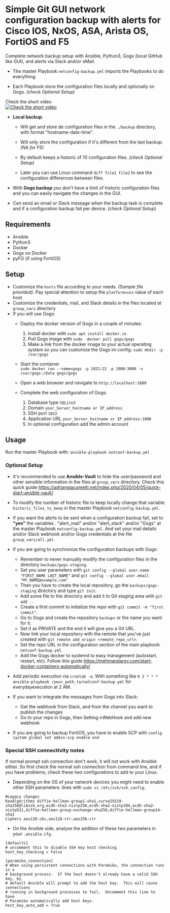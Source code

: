# Simple Git GUI network configuration backup with alerts for Cisco IOS, NxOS, ASA, Arista OS, FortiOS and F5

Complete network backup setup with Ansible, Python3, Gogs (local GitHub like GUI), and alerts via Slack and/or eMail.
 
- The master Playbook ``netconfig-backup.yml`` imports the Playbooks to do everything.

- Each Playbook store the configuration files locally and optionally on Gogs. *(check Optional Setup)*

Check the short video<br/>
[![Check the short video](https://img.youtube.com/vi/_ncRyy5Spqk/0.jpg)](https://www.youtube.com/watch?v=_ncRyy5Spqk)

- **Local backup**:
    - Will get and store de configuration files in the ``./backup`` directory, with format "hostname-date-time".

    - Will only store the configuration if it's different from the last backup. *(NA for F5)*

    - By default keeps a historic of 10 configuration files. *(check Optional Setup)*
    
    - Later you can use Linux command ``diff file1 file2`` to see the configuration differences between files.

- With **Gogs backup** you don't have a limit of historic configuration files and you can easily navigate the changes in the GUI.

- Can send an email or Slack message when the backup task is complete and if a configuration backup fail per device. *(check Optional Setup)*

## Requirements
- Ansible
- Python3
- Docker
- Gogs on Docker
- pyFG (if using FortiOS)

## Setup
- Customize the ``hosts`` file according to your needs. *(Sample file provided)*.
Pay special attention to setup the ``platform=xxx`` value of each host.
- Customize the credentials, mail, and Slack details in the files located at ``group_vars`` directory 
- If you will use Gogs:
    - Deploy the docker version of Gogs in a couple of minutes:
      1. Install docker with ``sudo apt install docker.io``
      2. Pull Gogs image with ``sudo  docker pull gogs/gogs``
      3. Make a link from the docker image to your actual operating system so you can customize the Gogs ini config: ``sudo mkdir -p /var/gogs``
      
    - Start the container <br/>
    `sudo docker run --name=gogs -p 1022:22 -p 1080:3000 -v /var/gogs:/data gogs/gogs`
    - Open a web browser and navigate to `http://localhost:1080`
    - Complete the web configuration of Gogs:
      1. Database type `SQLite3`
      2. Domain `your_Server_hostname or IP_address`
      3. SSH port `1022`
      4. Application URL `your_Server_hostname or IP_address:1080`
      5. In optional configuration add the admin account
    
## Usage

Run the master Playbook with: ``ansible-playbook netconf-backup.yml``

### Optional Setup

- It's recommended to use **Ansible-Vault** to hide the user/password and other sensible information in the files at ``group_vars`` directory.
 Check this quick guide https://adriangiacometti.net/index.php/2020/04/05/quick-start-ansible-vault/
 
- To modify the number of historic file to keep locally change that variable ``historic_files_to_keep`` in the master Playbook ``netconfig-backup.yml``.

- If you want the alerts to be sent when a configuration backup fail, set to **"yes"** the variables .
"alert_mail" and/or "alert_slack" and/or "Gogs" at the master Playbook ``netconfig-backup.yml``. And set your mail details and/or Slack webhook and/or Gogs credentials at the
file ``group_vars/all.yml``.

- If you are going to synchronize the configuration backups with Gogs:
    - Remember to never manually modify the configuration files in the directory ``backups/gogs-staging``.
    - Set you user parameters with ``git config --global user.name "FIRST_NAME LAST_NAME"`` and 
    ``git config --global user.email "MY_NAME@example.com"``
    - Then you have to create the local repository, go the ``backups/gogs-staging`` directory and type ``git init``.
    - Add some file to the directory and add it to Git staging area with ``git add .``.
    - Create a first commit to initialize the repo with ``git commit -m "first commit"``.
    - Go to Gogs and create the repository ``backups`` or the name you want for it.
    - Set it as PRIVATE and the end it will give you a Git URL.
    - Now link your local repository with the remote that you've just created with ``git remote add origin <remote_repo_url>``.
    - Set the repo URL in the configuration section of the main playbook ``netconf-backup.yml``.
    - Add the Gogs docker to systemd to easy management (autostart, restart, etc). Follow this guide
    https://mehmandarov.com/start-docker-containers-automatically/
    
- Add periodic execution via ``crontab -e``. With something like 
``0 2 * * * ansible-playbook /your_path_to/netconf-backup.yml``
for everydayexecution at 2 AM.

- If you want to integrate the messages from Gogs into Slack:
    - Get the webhook from Slack, and from the channel you want to publish the changes
    - Go to your repo in Gogs, then Setting->WebHook and add new webhook

- If you are going to backup FortiOS, you have to enable SCP with `config system global set admin-scp enable end`

### Special SSH connectivity notes

If normal prompt ssh connection don't work, it will not work with Ansible either. So first check 
the normal ssh connection from command line, and if you have problems, check these
two configurations to add to your Linux.

- Depending on the OS of your network devices you might need to enable other SSH parameters.
lines with ``sudo vi /etc/ssh/ssh_config``.

``` 
#Legacy changes
KexAlgorithms diffie-hellman-group1-sha1,curve25519-sha256@libssh.org,ecdh-sha2-nistp256,ecdh-sha2-nistp384,ecdh-sha2-nistp521,diffie-hellman-group-exchange-sha256,diffie-hellman-group14-sha1
Ciphers aes128-cbc,aes128-ctr,aes256-ctr
```

- On the Ansible side, analyse the addition of these two parameters in your ``.ansible.cfg``.

```
[defaults]
# uncomment this to disable SSH key host checking
host_key_checking = False

[paramiko_connection]
# When using persistent connections with Paramiko, the connection runs in a
# background process.  If the host doesn't already have a valid SSH key, by
# default Ansible will prompt to add the host key.  This will cause connections
# running in background processes to fail.  Uncomment this line to have
# Paramiko automatically add host keys.
host_key_auto_add = True
```
